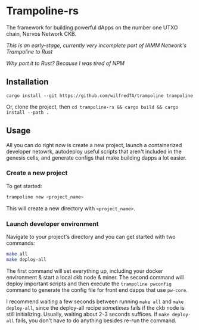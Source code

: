 # Trampoline-rs

The framework for building powerful dApps on the number one UTXO chain, Nervos Network CKB.

*This is an early-stage, currently very incomplete port of IAMM Network's Trampoline to Rust*

*Why port it to Rust? Because I was tired of NPM*

## Installation
`cargo install --git https://github.com/wilfredTA/trampoline trampoline`

Or, clone the project, then `cd trampoline-rs && cargo build && cargo install --path . `
## Usage
All you can do right now is create a new project, launch a containerized developer netowrk, autodeploy useful scripts
that aren't included in the genesis cells, and generate configs that make building dapps a lot easier.

### Create a new project
To get started:
```bash
trampoline new <project_name>
```

This will create a new directory with `<project_name>`.

### Launch developer environment
Navigate to your project's directory and you can get started with two commands:

```bash
make all
make deploy-all
```

The first command will set everything up, including your docker environment & start a local ckb node & miner.
The second command will deploy important scripts and then execute the `trampoline pwconfig` command to generate the
config file for front end dapps that use `pw-core`.

I recommend waiting a few seconds between running `make all` and `make deploy-all`, since the deploy-all recipe
*sometimes* fails if the ckb node is still initializing. Usually, waiting about 2-3 seconds suffices. If 
`make deploy-all` fails, you don't have to do anything besides re-run the command.